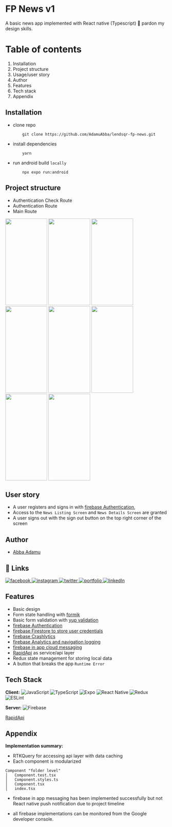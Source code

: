 # FP News v1

A basic news app implemented with React native (Typescript) 🥲 pardon my design skills.

# Table of contents

1.  Installation
2.  Project structure
3.  Usage/user story
4.  Author
5.  Features
6.  Tech stack
7.  Appendix

## Installation

- clone repo
  ```
      git clone https://github.com/AdamuAbba/lendsqr-fp-news.git
  ```
- install dependencies

  ```
      yarn
  ```

- run android build `locally`

  ```
      npx expo run:android
  ```

## Project structure

- Authentication Check Route
- Authentication Route
- Main Route

<img src="demo/splash_screen.jpg"  width="130" height="270"> <img src="demo/sign_up_1.jpg"  width="130" height="270"> <img src="demo/sign_up_2.jpg"  width="130" height="270"> <img src="demo/login.jpg"  width="130" height="270"> <img src="demo/load_screen.jpg"  width="130" height="270"> <img src="demo/news_listing_screen.jpg"  width="130" height="270"> <img src="demo/news_details_screen.jpg"  width="130" height="270"> <img src="demo/sign_out.jpg"  width="130" height="270">

## User story

- A user registers and signs in with [firebase Authentication](https://firebase.google.com/),
- Access to the `News Listing Screen` and `News Details Screen` are granted
- A user signs out with the sign out button on the top right corner of the screen

## Author

- [Abba Adamu](https://github.com/AdamuAbba)

## 🔗 Links

<a href="https://www.facebook.com/izshytypes" target="_blank">
<img src="https://img.shields.io/badge/Facebook-1877F2?style=for-the-badge&logo=facebook&logoColor=white" alt="facebook" />
</a>
<a href="https://www.instagram.com/shytypes1028/" target="_blank">
<img src="https://img.shields.io/badge/Instagram-E4405F?style=for-the-badge&logo=instagram&logoColor=white" alt="instagram" />
</a>
<a href="https://twitter.com/shytypes1028">
<img alt="twitter" src="https://img.shields.io/badge/twitter-1DA1F2?style=for-the-badge&logo=twitter&logoColor=white" alt="twitter" />
</a>
<a href="https://abbaportfolio.netlify.app/"  target="_blank">
<img alt="portfolio" src="https://img.shields.io/badge/my_portfolio-000?style=for-the-badge&logo=ko-fi&logoColor=white" />
</a>
<a href="https://www.linkedin.com/in/abba-adamu-365a9b17a/">
<img alt="linkedIn" src="https://img.shields.io/badge/linkedin-0A66C2?style=for-the-badge&logo=linkedin&logoColor=white" />
</a>

## Features

- Basic design
- Form state handling with [formik](https://formik.org)
- Basic form validation with [yup validation](https://github.com/jquense/yup)
- [firebase Authentication](https://firebase.google.com/)
- [firebase Firestore to store user credentials](https://firebase.google.com/)
- [firebase Crashlytics](https://firebase.google.com/)
- [firebase Analytics and navigation logging](https://firebase.google.com/)
- [firebase in app cloud messaging](https://firebase.google.com/)
- [RapidApi](https://rapidapi.com/newscatcher-api-newscatcher-api-default/api/newscatcher) as service/api layer
- Redux state management for storing local data
- A button that breaks the app `Runtime Error`

## Tech Stack

**Client:** ![JavaScript](https://img.shields.io/badge/javascript-%23323330.svg?style=for-the-badge&logo=javascript&logoColor=%23F7DF1E)
![TypeScript](https://img.shields.io/badge/typescript-%23007ACC.svg?style=for-the-badge&logo=typescript&logoColor=white)
![Expo](https://img.shields.io/badge/expo-1C1E24?style=for-the-badge&logo=expo&logoColor=#D04A37)
![React Native](https://img.shields.io/badge/react_native-%2320232a.svg?style=for-the-badge&logo=react&logoColor=%2361DAFB)
![Redux](https://img.shields.io/badge/redux-%23593d88.svg?style=for-the-badge&logo=redux&logoColor=white)
![ESLint](https://img.shields.io/badge/ESLint-4B3263?style=for-the-badge&logo=eslint&logoColor=white)

**Server:** ![Firebase](https://img.shields.io/badge/firebase-%23039BE5.svg?style=for-the-badge&logo=firebase)

[RapidApi](https://rapidapi.com/newscatcher-api-newscatcher-api-default/api/newscatcher)

## Appendix

**Implementation summary:**

- RTKQuery for accessing api layer with data caching
- Each component is modularized

```
Component "folder level"
│   Component.test.tsx
│   Component.styles.ts
│   Component.tsx
│   index.tsx

```

- firebase in app messaging has been implemented successfully but not React native push notification due to project timeline

- all firebase implementations can be monitored from the Google developer console.
